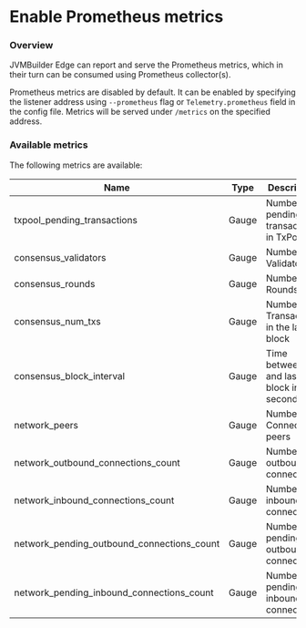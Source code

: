 # Enable Prometheus metrics

### Overview

JVMBuilder Edge can report and serve the Prometheus metrics, which in their turn can be consumed using Prometheus collector(s).

Prometheus metrics are disabled by default. It can be enabled by specifying the listener address using `--prometheus` flag or `Telemetry.prometheus` field in the config file. Metrics will be served under `/metrics` on the specified address.

### Available metrics

The following metrics are available:

| **Name**                                       | **Type** | **Description**                             |
| ---------------------------------------------- | -------- | ------------------------------------------- |
| txpool\_pending\_transactions                  | Gauge    | Number of pending transactions in TxPool    |
| consensus\_validators                          | Gauge    | Number of Validators                        |
| consensus\_rounds                              | Gauge    | Number of Rounds                            |
| consensus\_num\_txs                            | Gauge    | Number of Transactions in the latest block  |
| consensus\_block\_interval                     | Gauge    | Time between this and last block in seconds |
| network\_peers                                 | Gauge    | Number of Connected peers                   |
| network\_outbound\_connections\_count          | Gauge    | Number of outbound connections              |
| network\_inbound\_connections\_count           | Gauge    | Number of inbound connections               |
| network\_pending\_outbound\_connections\_count | Gauge    | Number of pending outbound connections      |
| network\_pending\_inbound\_connections\_count  | Gauge    | Number of pending inbound connections       |
